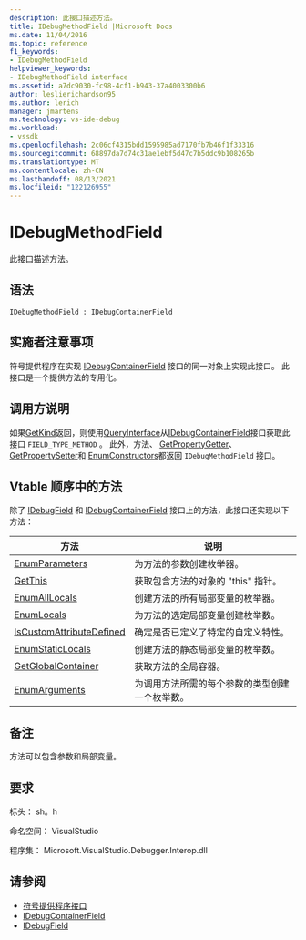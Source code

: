 ```yaml
---
description: 此接口描述方法。
title: IDebugMethodField |Microsoft Docs
ms.date: 11/04/2016
ms.topic: reference
f1_keywords:
- IDebugMethodField
helpviewer_keywords:
- IDebugMethodField interface
ms.assetid: a7dc9030-fc98-4cf1-b943-37a4003300b6
author: leslierichardson95
ms.author: lerich
manager: jmartens
ms.technology: vs-ide-debug
ms.workload:
- vssdk
ms.openlocfilehash: 2c06cf4315bdd1595985ad7170fb7b46f1f33316
ms.sourcegitcommit: 68897da7d74c31ae1ebf5d47c7b5ddc9b108265b
ms.translationtype: MT
ms.contentlocale: zh-CN
ms.lasthandoff: 08/13/2021
ms.locfileid: "122126955"
---
```

# <a name="idebugmethodfield"></a>IDebugMethodField
此接口描述方法。

## <a name="syntax"></a>语法

```
IDebugMethodField : IDebugContainerField
```

## <a name="notes-for-implementers"></a>实施者注意事项
 符号提供程序在实现 [IDebugContainerField](../../../extensibility/debugger/reference/idebugcontainerfield.md) 接口的同一对象上实现此接口。 此接口是一个提供方法的专用化。

## <a name="notes-for-callers"></a>调用方说明
 如果[GetKind](../../../extensibility/debugger/reference/idebugfield-getkind.md)返回，则使用[QueryInterface](/cpp/atl/queryinterface)从[IDebugContainerField](../../../extensibility/debugger/reference/idebugcontainerfield.md)接口获取此接口 `FIELD_TYPE_METHOD` 。 此外，方法、 [GetPropertyGetter](../../../extensibility/debugger/reference/idebugpropertyfield-getpropertygetter.md)、 [GetPropertySetter](../../../extensibility/debugger/reference/idebugpropertyfield-getpropertysetter.md)和 [EnumConstructors](../../../extensibility/debugger/reference/idebugclassfield-enumconstructors.md)都返回 `IDebugMethodField` 接口。

## <a name="methods-in-vtable-order"></a>Vtable 顺序中的方法
 除了 [IDebugField](../../../extensibility/debugger/reference/idebugfield.md) 和 [IDebugContainerField](../../../extensibility/debugger/reference/idebugcontainerfield.md) 接口上的方法，此接口还实现以下方法：

|方法|说明|
|------------|-----------------|
|[EnumParameters](../../../extensibility/debugger/reference/idebugmethodfield-enumparameters.md)|为方法的参数创建枚举器。|
|[GetThis](../../../extensibility/debugger/reference/idebugmethodfield-getthis.md)|获取包含方法的对象的 "this" 指针。|
|[EnumAllLocals](../../../extensibility/debugger/reference/idebugmethodfield-enumalllocals.md)|创建方法的所有局部变量的枚举器。|
|[EnumLocals](../../../extensibility/debugger/reference/idebugmethodfield-enumlocals.md)|为方法的选定局部变量创建枚举数。|
|[IsCustomAttributeDefined](../../../extensibility/debugger/reference/idebugmethodfield-iscustomattributedefined.md)|确定是否已定义了特定的自定义特性。|
|[EnumStaticLocals](../../../extensibility/debugger/reference/idebugmethodfield-enumstaticlocals.md)|创建方法的静态局部变量的枚举数。|
|[GetGlobalContainer](../../../extensibility/debugger/reference/idebugmethodfield-getglobalcontainer.md)|获取方法的全局容器。|
|[EnumArguments](../../../extensibility/debugger/reference/idebugmethodfield-enumarguments.md)|为调用方法所需的每个参数的类型创建一个枚举数。|

## <a name="remarks"></a>备注
 方法可以包含参数和局部变量。

## <a name="requirements"></a>要求
 标头： sh。h

 命名空间： VisualStudio

 程序集： Microsoft.VisualStudio.Debugger.Interop.dll

## <a name="see-also"></a>请参阅
- [符号提供程序接口](../../../extensibility/debugger/reference/symbol-provider-interfaces.md)
- [IDebugContainerField](../../../extensibility/debugger/reference/idebugcontainerfield.md)
- [IDebugField](../../../extensibility/debugger/reference/idebugfield.md)
